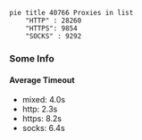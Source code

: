 
```mermaid
pie title 40766 Proxies in list
    "HTTP" : 28260
    "HTTPS": 9854
    "SOCKS" : 9292
```

### Some Info
#### Average Timeout

- mixed: 4.0s
- http: 2.3s
- https: 8.2s
- socks: 6.4s